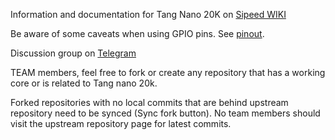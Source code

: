 Information and documentation for Tang Nano 20K on [Sipeed WIKI](https://wiki.sipeed.com/hardware/en/tang/tang-nano-20k/nano-20k.html)

Be aware of some caveats when using GPIO pins. See [pinout](profile/tang_nano_20k_pinlabel.png).

Discussion group on [Telegram](https://t.me/tangnano20k)

TEAM members, feel free to fork or create any repository that has a working core or is related to Tang nano 20k.

Forked repositories with no local commits that are behind upstream repository need to be synced (Sync fork button). 
No team members should visit the upstream repository page for latest commits.

<!--

**Here are some ideas to get you started:**

🙋‍♀️ A short introduction - what is your organization all about?
🌈 Contribution guidelines - how can the community get involved?
👩‍💻 Useful resources - where can the community find your docs? Is there anything else the community should know?
🍿 Fun facts - what does your team eat for breakfast?
🧙 Remember, you can do mighty things with the power of [Markdown](https://docs.github.com/github/writing-on-github/getting-started-with-writing-and-formatting-on-github/basic-writing-and-formatting-syntax)
-->
